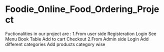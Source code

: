 # Foodie_Online_Food_Ordering_Project

Fuctionalities in our project are :
1.From user side
  Registeration
  Login
  See Menu
  Book Table
  Add to cart
  Checkout
2.From Admin side
  Login
  Add different categories
  Add products category wise
  
